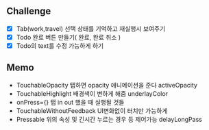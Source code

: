 ## Challenge

- [x] Tab(work,travel) 선택 상태를 기억하고 재실행시 보여주기
- [x] Todo 완료 버튼 만들기( 완료, 완료 취소 )
- [x] Todo의 text를 수정 가능하게 하기

## Memo

- TouchableOpacity 탭하면 opacity 애니메이션을 준다 activeOpacity
- TouchableHighlight 배경색이 변하게 해줌 underlayColor
- onPress={} 탭 in out 했을 때 실행될 것들
- TouchableWithoutFeedback UI변화없이 터치만 가능하게
- Pressable 위의 속성 및 긴시간 누르는 경우 등 제어가능 delayLongPass
